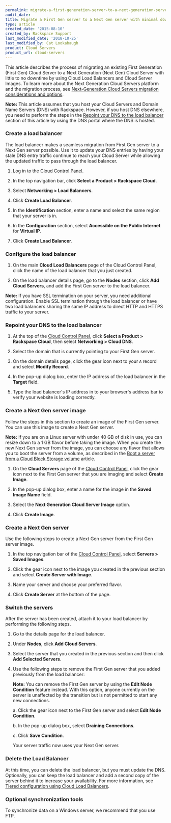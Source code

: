 ```yaml
---
permalink: migrate-a-first-generation-server-to-a-next-generation-server-with-minimal-downtime
audit_date:
title: Migrate a First Gen server to a Next Gen server with minimal downtime
type: article
created_date: '2015-08-10'
created_by: Rackspace Support
last_modified_date: '2018-10-25'
last_modified_by: Cat Lookabaugh
product: Cloud Servers
product_url: cloud-servers
---
```


This article describes the process of migrating an existing First Generation
(First Gen) Cloud Server to a Next Generation (Next Gen) Cloud Server with
little to no downtime by using Cloud Load Balancers and Cloud Server Images. To learn
more about the Next Generation Cloud Servers platform and the migration process,
see [Next-Generation Cloud Servers migration considerations and options](/support/how-to/next-generation-cloud-servers-migration-considerations-and-options).

**Note:** This article assumes that you host your Cloud Servers and Domain Name
Servers (DNS) with Rackspace. However, if you host DNS elsewhere, you need to
perform the steps in the [Repoint your DNS to the load balancer](#repoint-your-dns-to-the-load-balancer)
section of this article by using the DNS portal where the DNS is hosted.

### Create a load balancer

The load balancer makes a seamless migration from First Gen server to a Next Gen
server possible. Use it to update your DNS entries by having your stale DNS
entry traffic continue to reach your Cloud Server while allowing the updated
traffic to pass through the load balancer.

1. Log in to the [Cloud Control Panel](https://login.rackspace.com).

2. In the top navigation bar, click **Select a Product > Rackspace Cloud**.

3. Select **Networking > Load Balancers**.

4. Click **Create Load Balancer**.

5. In the **Identification** section, enter a name and select the same region that your server is in.

6. In the **Configuration** section, select **Accessible on the Public Internet** for **Virtual IP**.

7. Click **Create Load Balancer**.

### Configure the load balancer

1.	On the main **Cloud Load Balancers** page of the Cloud Control Panel, click
the name of the load balancer that you just created.

2.	On the load balancer details page, go to the **Nodes** section, click
**Add Cloud Servers**, and add the First Gen server to the load balancer.

**Note:** If you have SSL termination on your server, you need additional
configuration. Enable SSL termination through the load balancer or have two
load balancers sharing the same IP address to direct HTTP and HTTPS traffic
to your server.

### Repoint your DNS to the load balancer

1. At the top of the [Cloud Control Panel](https://login.rackspace.com/),
click **Select a Product > Rackspace Cloud**, then select **Networking > Cloud DNS**.

2. Select the domain that is currently pointing to your First Gen server.

3. On the domain details page, click the gear icon next to your `A` record and
select **Modify Record**.

4. In the pop-up dialog box, enter the IP address of the load balancer in the
**Target** field.

5. Type the load balancer's IP address in to your browser's address bar to
verify your website is loading correctly.

### Create a Next Gen server image

Follow the steps in this section to create an image of the First Gen server.
You can use this image to create a Next Gen server.

**Note:** If you are on a Linux server with under 40 GB of disk in use, you can
resize down to a 1 GB flavor before taking the image. When you create the new
Next Gen server from the image, you can choose any flavor that allows you to
boot the server from a volume, as described in the
[Boot a server from a Cloud Block Storage volume](/support/how-to/boot-a-server-from-a-cloud-block-storage-volume) article.

1. On the **Cloud Servers** page of the [Cloud Control Panel](https://login.rackspace.com),
click the gear icon next to the First Gen server that you are imaging and select
**Create Image**.

2. In the pop-up dialog box, enter a name for the image in the **Saved Image Name** field.

3. Select the **Next Generation Cloud Server Image** option.

4. Click **Create Image**.

### Create a Next Gen server

Use the following steps to create a Next Gen server from the First Gen server image.

1. In the top navigation bar of the [Cloud Control Panel](https://login.rackspace.com),
select **Servers > Saved Images**.

2. Click the gear icon next to the image you created in the previous section
and select **Create Server with Image**.

3. Name your server and choose your preferred flavor.

4. Click **Create Server** at the bottom of the page.

### Switch the servers

After the server has been created, attach it to your load balancer by performing
the following steps.

1. Go to the details page for the load balancer.

2. Under **Nodes**, click **Add Cloud Servers**.

3. Select the server that you created in the previous section and then click
**Add Selected Servers**.

4. Use the following steps to remove the First Gen server that you added
previously from the load balancer:

   **Note:** You can remove the First Gen server by using the **Edit Node Condition**
   feature instead. With this option, anyone currently on the server is unaffected
   by the transition but is not permitted to start any new connections.

   a. Click the gear icon next to the First Gen server and select **Edit Node Condition**.

   b. In the pop-up dialog box, select **Draining Connections**.

   c. Click **Save Condition**.

   Your server traffic now uses your Next Gen server.

### Delete the Load Balancer

At this time, you can delete the load balancer, but you must update the DNS.
Optionally, you can keep the load balancer and add a second copy of the server
behind it to increase your availability. For more information, see
[Tiered configuration using Cloud Load Balancers](/support/how-to/tiered-configuration-using-cloud-load-balancers/).

### Optional synchronization tools

To synchronize data on a Windows server, we recommend that you use FTP.
